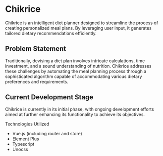 # Chikrice
Chikrice is an intelligent diet planner designed to streamline the process of creating personalized meal plans. By leveraging user input, it generates tailored dietary recommendations efficiently.

## Problem Statement
Traditionally, devising a diet plan involves intricate calculations, time investment, and a sound understanding of nutrition. Chikrice addresses these challenges by automating the meal planning process through a sophisticated algorithm capable of accommodating various dietary preferences and requirements.

## Current Development Stage
Chikrice is currently in its initial phase, with ongoing development efforts aimed at further enhancing its functionality to achieve its objectives.

Technologies Utilized
- Vue.js (including router and store)
- Element Plus
- Typescript
- Unocss
